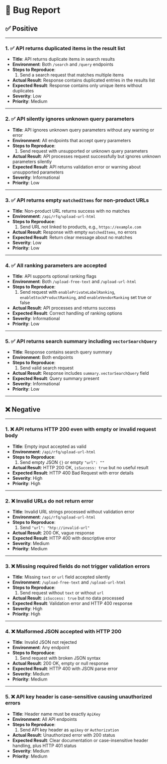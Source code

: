 # 🐞 Bug Report

## ✅ Positive

---

### 1. ✅ API returns duplicated items in the result list

- **Title**: API returns duplicate items in search results  
- **Environment**: Both `/search` and `/query` endpoints  
- **Steps to Reproduce**:  
    1. Send a search request that matches multiple items  
- **Actual Result**: Response contains duplicated entries in the results list  
- **Expected Result**: Response contains only unique items without duplicates  
- **Severity**: Low  
- **Priority**: Medium  

---

### 2. ✅ API silently ignores unknown query parameters

- **Title**: API ignores unknown query parameters without any warning or error  
- **Environment**: All endpoints that accept query parameters  
- **Steps to Reproduce**:  
    1. Send request with unsupported or unknown query parameters  
- **Actual Result**: API processes request successfully but ignores unknown parameters silently  
- **Expected Result**: API returns validation error or warning about unsupported parameters  
- **Severity**: Informational  
- **Priority**: Low  

---

### 3. ✅ API returns empty `matchedItems` for non-product URLs

- **Title**: Non-product URL returns success with no matches
- **Environment**: `/api/rfq/upload-url-html`
- **Steps to Reproduce**:
    1. Send URL not linked to products, e.g., `https://example.com`
- **Actual Result**: Response with empty `matchedItems`, no errors
- **Expected Result**: Return clear message about no matches
- **Severity**: Low
- **Priority**: Low

---

### 4. ✅ All ranking parameters are accepted

- **Title**: API supports optional ranking flags
- **Environment**: Both `/upload-free-text` and `/upload-url-html`
- **Steps to Reproduce**:
    1. Send request with `enablePrivateLabelRanking`, `enableStockProductRanking`, and `enableVendorRanking` set true or false
- **Actual Result**: API processes and returns success
- **Expected Result**: Correct handling of ranking options
- **Severity**: Informational
- **Priority**: Low

---

### 5. ✅ API returns search summary including `vectorSearchQuery`

- **Title**: Response contains search query summary
- **Environment**: Both endpoints
- **Steps to Reproduce**:
    1. Send valid search request
- **Actual Result**: Response includes `summary.vectorSearchQuery` field
- **Expected Result**: Query summary present
- **Severity**: Informational
- **Priority**: Low

---

## ❌ Negative

---

### 1. ❌ API returns HTTP 200 even with empty or invalid request body

- **Title**: Empty input accepted as valid
- **Environment**: `/api/rfq/upload-url-html`
- **Steps to Reproduce**:
    1. Send empty JSON `{}` or empty `"url": ""`
- **Actual Result**: HTTP 200 OK, `isSuccess: true` but no useful result
- **Expected Result**: HTTP 400 Bad Request with error details
- **Severity**: High
- **Priority**: High

---

### 2. ❌ Invalid URLs do not return error

- **Title**: Invalid URL strings processed without validation error
- **Environment**: `/api/rfq/upload-url-html`
- **Steps to Reproduce**:
    1. Send `"url": "htp://invalid-url"`
- **Actual Result**: 200 OK, vague response
- **Expected Result**: HTTP 400 with descriptive error
- **Severity**: Medium
- **Priority**: Medium

---

### 3. ❌ Missing required fields do not trigger validation errors

- **Title**: Missing `text` or `url` field accepted silently
- **Environment**: `/upload-free-text` and `/upload-url-html`
- **Steps to Reproduce**:
    1. Send request without `text` or without `url`
- **Actual Result**: `isSuccess: true` but no data processed
- **Expected Result**: Validation error and HTTP 400 response
- **Severity**: High
- **Priority**: High

---

### 4. ❌ Malformed JSON accepted with HTTP 200

- **Title**: Invalid JSON not rejected
- **Environment**: Any endpoint
- **Steps to Reproduce**:
    1. Send request with broken JSON syntax
- **Actual Result**: 200 OK, empty or null response
- **Expected Result**: HTTP 400 with JSON parse error
- **Severity**: Medium
- **Priority**: Medium

---

### 5. ❌ API key header is case-sensitive causing unauthorized errors

- **Title**: Header name must be exactly `ApiKey`
- **Environment**: All API endpoints
- **Steps to Reproduce**:
    1. Send API key header as `apikey` or `Authorization`
- **Actual Result**: Unauthorized error with 200 status
- **Expected Result**: Clear documentation or case-insensitive header handling, plus HTTP 401 status
- **Severity**: Medium
- **Priority**: Medium  
